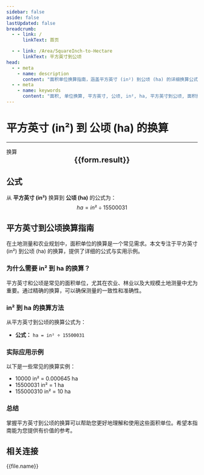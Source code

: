 ```yaml
---
sidebar: false
aside: false
lastUpdated: false
breadcrumb:
  - - link: /
      linkText: 首页

  - - link: /Area/SquareInch-to-Hectare
      linkText: 平方英寸到公顷
head:
  - - meta
    - name: description
      content: "面积单位换算指南，涵盖平方英寸 (in²) 到公顷 (ha) 的详细换算公式与说明。"
  - - meta
    - name: keywords
      content: "面积, 单位换算, 平方英寸, 公顷, in², ha, 平方英寸到公顷, 面积换算指南, 平方英寸到公顷换算, in²到ha换算, 平方英寸转公顷, 英寸平方到公顷, 平方英寸公顷换算器, in²转ha, 平方英寸换算公顷, 英寸平方转公顷, 平方英寸到公顷转换, in²公顷换算, 平方英寸公顷计算, 英寸平方公顷换算, 平方英寸转换公顷, in²到公顷, 平方英寸公顷转换器, 英寸平方到公顷换算, 平方英寸公顷换算公式, in²转换公顷, 平方英寸到公顷计算, 英寸平方转换公顷, 平方英寸公顷换算表, in²公顷转换, 平方英寸转公顷计算, 英寸平方公顷转换, 平方英寸到公顷换算工具, in²到公顷换算, 平方英寸公顷单位换算, 面积换算"
---
```

# 平方英寸 (in²) 到 公顷 (ha) 的换算
---
<script setup>
import { onMounted, reactive, inject, ref } from 'vue'
import { NButton, NForm, NFormItem, NInput, NInputNumber, NSelect, NCard, useMessage,NGrid ,NGi } from 'naive-ui'
import { defineClientComponent } from 'vitepress'
import { Area } from '../../files';

const convert = inject('convert')

const form = reactive({
  number: null,
  result: '',
})

const convertHandler = () => {
  if (form.number !== null && !isNaN(form.number)) {
    const convertedValue = parseFloat(form.number) / 15500031
    form.result = `${form.number}in² = ${convertedValue.toFixed(6)}ha`
  } else {
    form.result = '请输入有效的数值。'
  }
}
</script>

<n-form size="large" :model="form">
  <n-form-item label="平方英寸 (in²)">
    <n-input-number v-model:value="form.number" placeholder="输入平方英寸" style="width: 100%" />
  </n-form-item>
  <n-form-item>
    <n-button type="info" @click="convertHandler" block>换算</n-button>
  </n-form-item>
</n-form>

<n-card  embedded :bordered="false" hoverable>
  <div  style="text-align:center;font-size:20px;">
    <strong>{{form.result}}</strong>
  </div>
</n-card>

## 公式

从 **平方英寸 (in²)** 换算到 **公顷 (ha)** 的公式为：
$$ ha = in² \div 15500031 $$

## 平方英寸到公顷换算指南

在土地测量和农业规划中，面积单位的换算是一个常见需求。本文专注于平方英寸 (in²) 到公顷 (ha) 的换算，提供了详细的公式与实用示例。

### 为什么需要 in² 到 ha 的换算？

平方英寸和公顷是常见的面积单位，尤其在农业、林业以及大规模土地测量中尤为重要。通过精确的换算，可以确保测量的一致性和准确性。

### in² 到 ha 的换算方法

从平方英寸到公顷的换算公式为：

- **公式：** `ha = in² ÷ 15500031`

### 实际应用示例

以下是一些常见的换算实例：

- 10000 in² = 0.000645 ha
- 15500031 in² = 1 ha
- 155000310 in² = 10 ha

### 总结

掌握平方英寸到公顷的换算可以帮助您更好地理解和使用这些面积单位。希望本指南能为您提供有价值的参考。

## 相关连接
<n-grid x-gap="12" :cols="2">
  <n-gi v-for="(file, index) in Area" :key="index">
    <n-button
      text
      tag="a"
      :href="file.path"
      type="info"
    >
      {{file.name}}
    </n-button>
  </n-gi>
</n-grid>